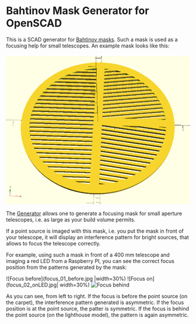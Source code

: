 # Bahtinov Mask Generator for OpenSCAD

This is a SCAD generator for [Bahtinov masks](https://en.wikipedia.org/wiki/Bahtinov_mask). 
Such a mask is used as a focusing help for small telescopes. An example mask looks like this:

![An Example Bahtinov Mask](example_mask.png)

The [Generator](bahtinov.scad) allows one to generate a focusing mask for small aperture 
telescopes, i.e. as large as your build volume permits. 

If a point source is imaged with this mask, i.e. you put the mask in front of your telescope, 
it will display an interference pattern for bright sources, that allows to focus the telescope correctly.

For example, using such a mask in front of a 400 mm telescope and imaging a red LED from a Raspberry PI, 
you can see the correct focus position from the patterns generated by the mask: 

![Focus before](focus_01_before.jpg |width=30%) ![Focus on](focus_02_onLED.jpg| width=30%) ![Focus behind](focus_03_behind.jpg|width=30%)

As you can see, from left to right. If the focus is before the point source (on the carpet), the interference
pattern generated is asymmetric. If the focus position is at the point source, the patter is symmetric. 
If the focus is behind the point source (on the lighthouse model), the pattern is again asymmetric. 

